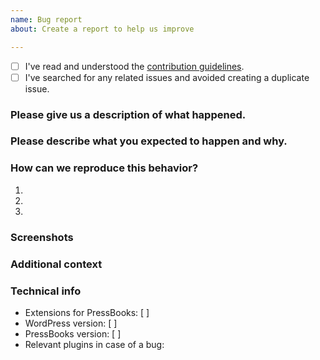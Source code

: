 ```yaml
---
name: Bug report
about: Create a report to help us improve

---
```


<!-- Please use this template when creating an issue.
- Please check the boxes after you've created your issue.
- Please use the latest version the plugin.-->

* [ ] I've read and understood the [contribution guidelines](https://github.com/my-language-skills/extensions-for-pressbooks/blob/master/.github/CONTRIBUTING.md).
* [ ] I've searched for any related issues and avoided creating a duplicate issue.

### Please give us a description of what happened.




### Please describe what you expected to happen and why.




### How can we reproduce this behavior?
1.
2.
3.


### Screenshots
<!-- If applicable, add screenshots to help explain your problem. -->

### Additional context
<!-- Add any other context about the problem here. -->

### Technical info
* Extensions for PressBooks: [  ] <!-- Plugin version here -->
* WordPress version: [  ] <!-- Enter WordPress version here -->
* PressBooks version: [  ] <!-- Enter PressBooks version here -->
* Relevant plugins in case of a bug:      <!-- Please make sure you can reproduce this bug with no plugins activated. Sometimes issues may occur due to plugin conflicts. -->
